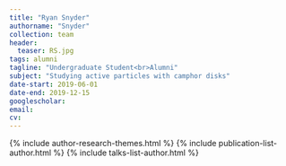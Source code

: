 ```yaml
---
title: "Ryan Snyder"
authorname: "Snyder"
collection: team
header:
  teaser: RS.jpg
tags: alumni
tagline: "Undergraduate Student<br>Alumni"
subject: "Studying active particles with camphor disks"
date-start: 2019-06-01
date-end: 2019-12-15
googlescholar: 
email: 
cv: 
---
```


<p align= "justify">

{% include author-research-themes.html %}
{% include publication-list-author.html %}
{% include talks-list-author.html %}

